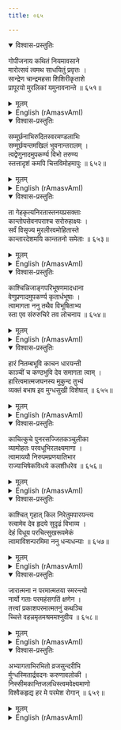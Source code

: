 ```yaml
---
title: ०६५

---
```

<div class="audioEmbed"  caption="सीतालक्ष्मी-वाचनम्" src="https://archive.org/download/nArAyaNIyam-shlokawise-audio/065/065_01.mp3"></div>
<details open><summary>विश्वास-प्रस्तुतिः</summary>

गोपीजनाय कथितं नियमावसाने  
मारोत्सवं त्वमथ साधयितुं प्रवृत्तः ।  
सान्द्रेण चान्द्रमहसा शिशिरीकृताशे  
प्रापूरयो मुरलिकां यमुनावनान्ते ॥ ६५१॥
</details>
<details><summary>मूलम्</summary>

गोपीजनाय कथितं नियमावसाने  
मारोत्सवं त्वमथ साधयितुं प्रवृत्तः ।  
सान्द्रेण चान्द्रमहसा शिशिरीकृताशे  
प्रापूरयो मुरलिकां यमुनावनान्ते ॥ ६५१॥
</details>





<details ><summary>English (rAmasvAmI)</summary>

In order to redeem the word given to the Gopis at the conclusion of their austerities and vows, known as Katyayani Vrata (Dasakam 60), Thou didst decide to perform the festival to the God of Love (Mara) on a bright, cool, moonlit night of the Sharad season, in the wooded precincts of the river Yamuna, and initiate the same by playing on Thy flute in a charmingly resounding manner.


</details>

<div class="audioEmbed"  caption="सीतालक्ष्मी-वाचनम्" src="https://archive.org/download/nArAyaNIyam-shlokawise-audio/065/065_02.mp3"></div>
<details open><summary>विश्वास-प्रस्तुतिः</summary>

सम्मूर्छनाभिरुदितस्वरमण्डलाभिः  
सम्मूर्छयन्तमखिलं भुवनान्तरालम् ।  
त्वद्वेणुनादमुपकर्ण्य विभो तरुण्य  
स्तत्तादृशं कमपि चित्तविमोहमापुः ॥ ६५२॥
</details>
<details><summary>मूलम्</summary>

सम्मूर्छनाभिरुदितस्वरमण्डलाभिः  
सम्मूर्छयन्तमखिलं भुवनान्तरालम् ।  
त्वद्वेणुनादमुपकर्ण्य विभो तरुण्य  
स्तत्तादृशं कमपि चित्तविमोहमापुः ॥ ६५२॥
</details>





<details ><summary>English (rAmasvAmI)</summary>

The enchanting notes emerging from Thy flute, with their ascending and descending cadences, hypnotised the entire world and the Gopis, on hearing these, were transported into an indescribable trance.


</details>

<div class="audioEmbed"  caption="सीतालक्ष्मी-वाचनम्" src="https://archive.org/download/nArAyaNIyam-shlokawise-audio/065/065_03.mp3"></div>
<details open><summary>विश्वास-प्रस्तुतिः</summary>

ता गेहकृत्यनिरतास्तनयप्रसक्ताः  
कान्तोपसेवनपराश्च सरोरुहाक्ष्यः ।  
सर्वं विसृज्य मुरलीरवमोहितास्ते  
कान्तारदेशमयि कान्ततनो समेताः ॥ ६५३॥
</details>
<details><summary>मूलम्</summary>

ता गेहकृत्यनिरतास्तनयप्रसक्ताः  
कान्तोपसेवनपराश्च सरोरुहाक्ष्यः ।  
सर्वं विसृज्य मुरलीरवमोहितास्ते  
कान्तारदेशमयि कान्ततनो समेताः ॥ ६५३॥
</details>





<details ><summary>English (rAmasvAmI)</summary>

O Enchanting One ! Maddened by the irresistible music, these lotus-eyed maidens, who were engaged in their household occupations, such as, tending their children, or serving their husbands, forsook everything and rushed out to the forest.


</details>

<div class="audioEmbed"  caption="सीतालक्ष्मी-वाचनम्" src="https://archive.org/download/nArAyaNIyam-shlokawise-audio/065/065_04.mp3"></div>
<details open><summary>विश्वास-प्रस्तुतिः</summary>

काश्चिन्निजाङ्गपरिभूषणमादधाना  
वेणुप्रणादमुपकर्ण्य कृतार्धभूषाः ।  
त्वामागता ननु तथैव विभूषिताभ्य  
स्ता एव संरुरुचिरे तव लोचनाय ॥ ६५४॥
</details>
<details><summary>मूलम्</summary>

काश्चिन्निजाङ्गपरिभूषणमादधाना  
वेणुप्रणादमुपकर्ण्य कृतार्धभूषाः ।  
त्वामागता ननु तथैव विभूषिताभ्य  
स्ता एव संरुरुचिरे तव लोचनाय ॥ ६५४॥
</details>





<details ><summary>English (rAmasvAmI)</summary>

Hearing the melodies flowing from Thy flute, some of them who were in the process of adorning themselves, rushed out in a half-adorned state, which is more pleasing to Thee than their fully adorned forms.


</details>

<div class="audioEmbed"  caption="सीतालक्ष्मी-वाचनम्" src="https://archive.org/download/nArAyaNIyam-shlokawise-audio/065/065_05.mp3"></div>
<details open><summary>विश्वास-प्रस्तुतिः</summary>

हारं नितम्बभूवि काचन धारयन्ती  
काञ्चीं च कण्ठभुवि देव समागता त्वाम् ।  
हारित्वमात्मजघनस्य मुकुन्द तुभ्यं  
व्यक्तं बभाष इव मुग्धसुखी विशेषात् ॥ ६५५॥
</details>
<details><summary>मूलम्</summary>

हारं नितम्बभूवि काचन धारयन्ती  
काञ्चीं च कण्ठभुवि देव समागता त्वाम् ।  
हारित्वमात्मजघनस्य मुकुन्द तुभ्यं  
व्यक्तं बभाष इव मुग्धसुखी विशेषात् ॥ ६५५॥
</details>





<details ><summary>English (rAmasvAmI)</summary>

One of them, with a charming countenance, O Mukunda, came with her necklace wound round her waist, and her girdle around her neck, as if to demonstrate to Thee the superior attractiveness of her hips.


</details>

<div class="audioEmbed"  caption="सीतालक्ष्मी-वाचनम्" src="https://archive.org/download/nArAyaNIyam-shlokawise-audio/065/065_06.mp3"></div>
<details open><summary>विश्वास-प्रस्तुतिः</summary>

काचित्कुचे पुनरसज्जितकञ्चुलीका  
व्यामोहतः परवधूभिरलक्ष्यमाणा ।  
त्वामाययौ निरुपमप्रणयातिभार  
राज्याभिषेकविधये कलशीधरेव ॥ ६५६॥
</details>
<details><summary>मूलम्</summary>

काचित्कुचे पुनरसज्जितकञ्चुलीका  
व्यामोहतः परवधूभिरलक्ष्यमाणा ।  
त्वामाययौ निरुपमप्रणयातिभार  
राज्याभिषेकविधये कलशीधरेव ॥ ६५६॥
</details>





<details ><summary>English (rAmasvAmI)</summary>

Another, in her excitement, forgetting to cover her breasts with any garment, but not noticed by the other women, who were equally excited, approached Thee, as though she was bringing two pitchers of water (in the form of her breasts), to bathe Thee for Thy coronation as the King of the Kingdom of her intense, unmatched love.


</details>

<div class="audioEmbed"  caption="सीतालक्ष्मी-वाचनम्" src="https://archive.org/download/nArAyaNIyam-shlokawise-audio/065/065_07.mp3"></div>
<details open><summary>विश्वास-प्रस्तुतिः</summary>

काश्चित् गृहात् किल निरेतुमपारयन्त्य  
स्त्वामेव देव हृदये सुदृढं विभाव्य ।  
देहं विधूय परचित्सुखरूपमेकं  
त्वामाविशन्परमिमा ननु धन्यधन्याः ॥ ६५७॥
</details>
<details><summary>मूलम्</summary>

काश्चित् गृहात् किल निरेतुमपारयन्त्य  
स्त्वामेव देव हृदये सुदृढं विभाव्य ।  
देहं विधूय परचित्सुखरूपमेकं  
त्वामाविशन्परमिमा ननु धन्यधन्याः ॥ ६५७॥
</details>





<details ><summary>English (rAmasvAmI)</summary>

Some others, O Lord, being unable (for whatever reason) to leave their houses, meditated on Thee with intense devotion and concentration, and, abandoning their physical bodies, it is said, became one with Thee, the Supreme Consciousness-Bliss-Absolute. They are, indeed, the most blessed among the blessed.


</details>

<div class="audioEmbed"  caption="सीतालक्ष्मी-वाचनम्" src="https://archive.org/download/nArAyaNIyam-shlokawise-audio/065/065_08.mp3"></div>
<details open><summary>विश्वास-प्रस्तुतिः</summary>

जारात्मना न परमात्मतया स्मरन्त्यो  
नार्यो गताः परमहंसगतिं क्षणेन ।  
तत्त्वां प्रकाशपरमात्मतनुं कथञ्चि  
च्चित्ते वहन्नमृतमश्रममश्नुवीय ॥ ६५८॥
</details>
<details><summary>मूलम्</summary>

जारात्मना न परमात्मतया स्मरन्त्यो  
नार्यो गताः परमहंसगतिं क्षणेन ।  
तत्त्वां प्रकाशपरमात्मतनुं कथञ्चि  
च्चित्ते वहन्नमृतमश्रममश्नुवीय ॥ ६५८॥
</details>





<details ><summary>English (rAmasvAmI)</summary>

These simple women attained the state of one-ness with Thee in an instant, despite their visualising Thee as a paramour and not the Supreme Brahman. Fixing my mind constantly on Thy effulgent form, with firmness and devotion, one way or the other, may I also attain liberation without effort.


</details>

<div class="audioEmbed"  caption="सीतालक्ष्मी-वाचनम्" src="https://archive.org/download/nArAyaNIyam-shlokawise-audio/065/065_09.mp3"></div>
<details open><summary>विश्वास-प्रस्तुतिः</summary>

अभ्यागताभिरभितो व्रजसुन्दरीभि  
र्मुग्धस्मितार्द्रवदनः करुणावलोकी ।  
निस्सीमकान्तिजलधिस्त्वमवेक्ष्यमाणो  
विश्वैकहृद्य हर मे परमेश रोगान् ॥ ६५९॥
</details>
<details><summary>मूलम्</summary>

अभ्यागताभिरभितो व्रजसुन्दरीभि  
र्मुग्धस्मितार्द्रवदनः करुणावलोकी ।  
निस्सीमकान्तिजलधिस्त्वमवेक्ष्यमाणो  
विश्वैकहृद्य हर मे परमेश रोगान् ॥ ६५९॥
</details>

<details ><summary>English (rAmasvAmI)</summary>

Those lovely maidens, who were gazing steadily at Thee, wert bathed by Thee with Thy compassionate glance from Thy face lit up by an enchanting smile. O Sole Charmer of the Universe ! O Lord of Guruvayur ! May Thou eradicate all my maladies.


</details>

